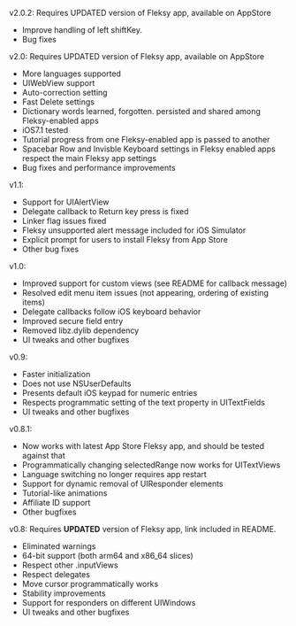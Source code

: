 v2.0.2: Requires UPDATED version of Fleksy app, available on AppStore

- Improve handling of left shiftKey.
- Bug fixes

v2.0: Requires UPDATED version of Fleksy app, available on AppStore

- More languages supported
- UIWebView support
- Auto-correction setting
- Fast Delete settings
- Dictionary words learned, forgotten. persisted and shared among Fleksy-enabled apps
- iOS7.1 tested
- Tutorial progress from one Fleksy-enabled app is passed to another
- Spacebar Row and Invisble Keyboard settings in Fleksy enabled apps respect the main Fleksy app settings
- Bug fixes and performance improvements  

v1.1:

- Support for UIAlertView
- Delegate callback to Return key press is fixed
- Linker flag issues fixed
- Fleksy unsupported alert message included for iOS Simulator
- Explicit prompt for users to install Fleksy from App Store
- Other bug fixes

v1.0:

- Improved support for custom views (see README for callback message)
- Resolved edit menu item issues (not appearing, ordering of existing items)
- Delegate callbacks follow iOS keyboard behavior
- Improved secure field entry
- Removed libz.dylib dependency
- UI tweaks and other bugfixes
 
v0.9:
 
- Faster initialization
- Does not use NSUserDefaults
- Presents default iOS keypad for numeric entries
- Respects programmatic setting of the text property in UITextFields
- UI tweaks and other bugfixes

v0.8.1: 

- Now works with latest App Store Fleksy app, and should be tested against that
- Programmatically changing selectedRange now works for UITextViews
- Language switching no longer requires app restart
- Support for dynamic removal of UIResponder elements
- Tutorial-like animations
- Affiliate ID support
- Other bugfixes


v0.8: Requires **UPDATED** version of Fleksy app, link included in README.

- Eliminated warnings
- 64-bit support (both arm64 and x86_64 slices)
- Respect other .inputViews
- Respect delegates
- Move cursor programmatically works
- Stability improvements
- Support for responders on different UIWindows
- UI tweaks and other bugfixes
